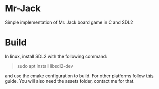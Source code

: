 # Mr-Jack
Simple implementation of Mr. Jack board game in C and SDL2
# Build
In linux, install SDL2 with the following command:
> sudo apt install libsdl2-dev

and use the cmake configuration to build.
For other platforms follow [this](https://lazyfoo.net/tutorials/SDL/01_hello_SDL/index.php) guide.
You will also need the assets folder, contact me for that.
